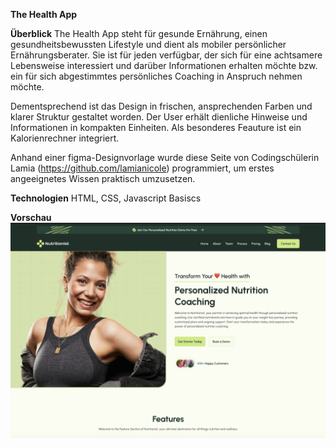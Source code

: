 **The Health App**

**Überblick**
The Health App steht für gesunde Ernährung, einen gesundheitsbewussten Lifestyle und dient als mobiler persönlicher Ernährungsberater. Sie ist für jeden verfügbar, der sich für eine achtsamere Lebensweise interessiert und darüber Informationen erhalten möchte bzw. ein für sich abgestimmtes persönliches Coaching in Anspruch nehmen möchte.

Dementsprechend ist das Design in frischen, ansprechenden Farben und klarer Struktur gestaltet worden. Der User erhält dienliche Hinweise und Informationen in kompakten Einheiten. Als besonderes Feauture ist ein Kalorienrechner integriert.

Anhand einer figma-Designvorlage wurde diese Seite von Codingschülerin Lamia (https://github.com/lamianicole) programmiert, um erstes angeeignetes Wissen praktisch umzusetzen.


**Technologien** 
HTML, CSS, Javascript Basiscs

**Vorschau**
![screenshot](./assets/img/preview-health-app.png)

